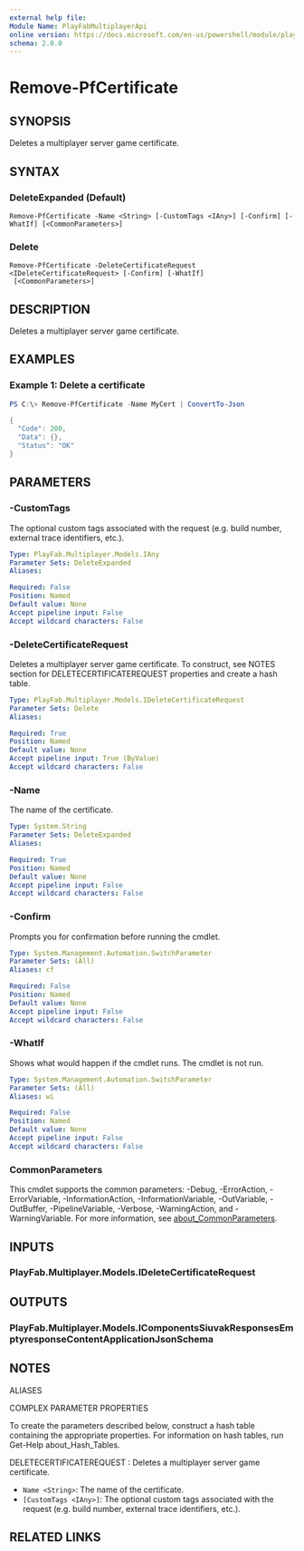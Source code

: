 ```yaml
---
external help file:
Module Name: PlayFabMultiplayerApi
online version: https://docs.microsoft.com/en-us/powershell/module/playfabmultiplayerapi/remove-pfcertificate
schema: 2.0.0
---
```


# Remove-PfCertificate

## SYNOPSIS
Deletes a multiplayer server game certificate.

## SYNTAX

### DeleteExpanded (Default)
```
Remove-PfCertificate -Name <String> [-CustomTags <IAny>] [-Confirm] [-WhatIf] [<CommonParameters>]
```

### Delete
```
Remove-PfCertificate -DeleteCertificateRequest <IDeleteCertificateRequest> [-Confirm] [-WhatIf]
 [<CommonParameters>]
```

## DESCRIPTION
Deletes a multiplayer server game certificate.

## EXAMPLES

### Example 1: Delete a certificate
```powershell
PS C:\> Remove-PfCertificate -Name MyCert | ConvertTo-Json

{
  "Code": 200,
  "Data": {},
  "Status": "OK"
}
```



## PARAMETERS

### -CustomTags
The optional custom tags associated with the request (e.g.
build number, external trace identifiers, etc.).

```yaml
Type: PlayFab.Multiplayer.Models.IAny
Parameter Sets: DeleteExpanded
Aliases:

Required: False
Position: Named
Default value: None
Accept pipeline input: False
Accept wildcard characters: False
```

### -DeleteCertificateRequest
Deletes a multiplayer server game certificate.
To construct, see NOTES section for DELETECERTIFICATEREQUEST properties and create a hash table.

```yaml
Type: PlayFab.Multiplayer.Models.IDeleteCertificateRequest
Parameter Sets: Delete
Aliases:

Required: True
Position: Named
Default value: None
Accept pipeline input: True (ByValue)
Accept wildcard characters: False
```

### -Name
The name of the certificate.

```yaml
Type: System.String
Parameter Sets: DeleteExpanded
Aliases:

Required: True
Position: Named
Default value: None
Accept pipeline input: False
Accept wildcard characters: False
```

### -Confirm
Prompts you for confirmation before running the cmdlet.

```yaml
Type: System.Management.Automation.SwitchParameter
Parameter Sets: (All)
Aliases: cf

Required: False
Position: Named
Default value: None
Accept pipeline input: False
Accept wildcard characters: False
```

### -WhatIf
Shows what would happen if the cmdlet runs.
The cmdlet is not run.

```yaml
Type: System.Management.Automation.SwitchParameter
Parameter Sets: (All)
Aliases: wi

Required: False
Position: Named
Default value: None
Accept pipeline input: False
Accept wildcard characters: False
```

### CommonParameters
This cmdlet supports the common parameters: -Debug, -ErrorAction, -ErrorVariable, -InformationAction, -InformationVariable, -OutVariable, -OutBuffer, -PipelineVariable, -Verbose, -WarningAction, and -WarningVariable. For more information, see [about_CommonParameters](http://go.microsoft.com/fwlink/?LinkID=113216).

## INPUTS

### PlayFab.Multiplayer.Models.IDeleteCertificateRequest

## OUTPUTS

### PlayFab.Multiplayer.Models.IComponentsSiuvakResponsesEmptyresponseContentApplicationJsonSchema

## NOTES

ALIASES

COMPLEX PARAMETER PROPERTIES

To create the parameters described below, construct a hash table containing the appropriate properties. For information on hash tables, run Get-Help about_Hash_Tables.


DELETECERTIFICATEREQUEST <IDeleteCertificateRequest>: Deletes a multiplayer server game certificate.
  - `Name <String>`: The name of the certificate.
  - `[CustomTags <IAny>]`: The optional custom tags associated with the request (e.g. build number, external trace identifiers, etc.).

## RELATED LINKS

